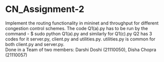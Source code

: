 # CN_Assignment-2
Implement the routing functionality in mininet and throughput for different congestion control schemes.
The code Q1(a).py has to be run by the command - $ sudo python Q1(a).py and similarly for Q1(c).py
Q2 has 3 codes for it server.py, client.py and utilities.py. utilities.py is common for both client.py and server.py.  
Done in a Team of two members: Darshi Doshi (21110050), Disha Chopra (21110057)
